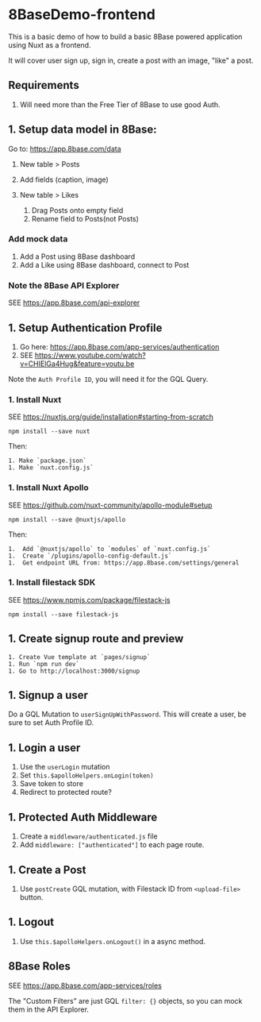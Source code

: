 # 8BaseDemo-frontend

This is a basic demo of how to build a basic 8Base powered application using Nuxt as a frontend.

It will cover user sign up, sign in, create a post with an image, "like" a post.

## Requirements

1. Will need more than the Free Tier of 8Base to use good Auth.

## 1. Setup data model in 8Base:

Go to: https://app.8base.com/data

1.  New table > Posts
2.  Add fields (caption, image)
3.  New table > Likes

    1. Drag Posts onto empty field
    2. Rename field to Posts(not Posts)

### Add mock data

1.  Add a Post using 8Base dashboard
2.  Add a Like using 8Base dashboard, connect to Post

### Note the 8Base API Explorer

SEE https://app.8base.com/api-explorer

## 1. Setup Authentication Profile

1. Go here: https://app.8base.com/app-services/authentication
2. SEE https://www.youtube.com/watch?v=CHIElGa4Hug&feature=youtu.be

Note the `Auth Profile ID`, you will need it for the GQL Query.

### 1. Install Nuxt

SEE https://nuxtjs.org/guide/installation#starting-from-scratch

```
npm install --save nuxt
```

Then:

    1. Make `package.json`
    1. Make `nuxt.config.js`

### 1. Install Nuxt Apollo

SEE https://github.com/nuxt-community/apollo-module#setup

```
npm install --save @nuxtjs/apollo
```

Then:

    1.  Add `@nuxtjs/apollo` to `modules` of `nuxt.config.js`
    1.  Create `/plugins/apollo-config-default.js`
    1.  Get endpoint URL from: https://app.8base.com/settings/general

### 1. Install filestack SDK

SEE https://www.npmjs.com/package/filestack-js

```
npm install --save filestack-js
```

## 1. Create signup route and preview

    1. Create Vue template at `pages/signup`
    1. Run `npm run dev`
    1. Go to http://localhost:3000/signup

## 1. Signup a user

Do a GQL Mutation to `userSignUpWithPassword`.
This will create a user, be sure to set Auth Profile ID.

## 1. Login a user

1. Use the `userLogin` mutation
1. Set `this.$apolloHelpers.onLogin(token)`
1. Save token to store
1. Redirect to protected route?

## 1. Protected Auth Middleware

1. Create a `middleware/authenticated.js` file
1. Add `middleware: ["authenticated"]` to each page route.

## 1. Create a Post

1. Use `postCreate` GQL mutation, with Filestack ID from `<upload-file>` button.

## 1. Logout

1.  Use `this.$apolloHelpers.onLogout()` in a async method.

## 8Base Roles

SEE https://app.8base.com/app-services/roles

The "Custom Filters" are just GQL `filter: {}` objects, so you can mock them in the API Explorer.
